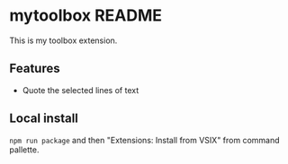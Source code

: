 # mytoolbox README

This is my toolbox extension.

## Features

* Quote the selected lines of text

## Local install

`npm run package` and then "Extensions: Install from VSIX" from command pallette.
